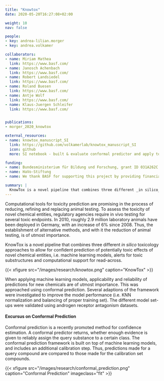 ```yaml
---
title: "Knowtox"
date: 2020-05-20T16:27:08+02:00

weight: 10
nav: false

people:
- key: andrea-lilian.morger
- key: andrea.volkamer

collaborators:
- name: Miriam Mathea
  link: https://www.basf.com/
- name: Janosch Achenbach
  link: https://www.basf.com/
- name: Robert Landsiedel
  link: https://www.basf.com/
- name: Roland Buesen
  link: https://www.basf.com/
- name: Antje Wolf
  link: https://www.basf.com/
- name: Klaus-Juergen Schleifer
  link: https://www.basf.com/


publications:
- morger_2020_knowtox

external_resources:
- name: knowtox_manuscript_SI
  link: https://github.com/volkamerlab/knowtox_manuscript_SI
  icon: github
  more: SI notebook - built & evaluate conformal predictor and apply to external data

funding:
- name: Bundesministerium für Bildung und Forschung, grant ID 031A262C 
- name: HaVo-Stiftung
- name: We thank BASF for supporting this project by providing financial resources 

summary: |
  KnowTox is a novel pipeline that combines three different _in silico_ toxicology approaches to allow for confident prediction of potentially toxic effects of novel chemical entities, i.e. machine learning models, alerts for toxic substructures and computational support for read-across. 
---
```


Computational tools for toxicity prediction are promising in the process of reducing, refining and replacing animal testing. To assess the toxicity of novel chemical entities, regulatory agencies require in vivo testing for several toxic endpoints. In 2010, roughly 2.9 million laboratory animals have been deployed in Germany, with an increase of 6% since 2008. Thus, the establishment of alternative methods, and with it the reduction of animal testing, is of utmost importance. 

KnowTox is a novel pipeline that combines three different _in silico_ toxicology approaches to allow for confident prediction of potentially toxic effects of novel chemical entities, i.e. machine learning models, alerts for toxic substructures and computational support for read-across. 

{{< xfigure src="/images/research/knowtox.png" caption="KnowTox" >}}

When applying machine learning models, applicability and reliability of predictions for new chemicals are of utmost importance. This was approached using conformal prediction. Several adaptions of the framework were investigated to improve the model performance (i.e. KNN normalization and balancing of proper training set). The different model set-ups were validated using androgen receptor antagonism datasets.

<!-- TODO : add something about read across and structural alerts? -->

#### Excursus on Conformal Prediction

Conformal prediction is a recently promoted method for confidence estimation. A conformal predictor returns, whether enough evidence is given to reliably assign the query substance to a certain class. The conformal prediction framework is built on top of machine learning models, and includes an additional calibration step. Thus, predictions made for a query compound are compared to those made for the calibration set compounds.

{{< xfigure src="/images/research/conformal_prediction.png" caption="Conformal Prediction" imageclass="fit" >}}